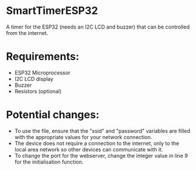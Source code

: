 # SmartTimerESP32
A timer for the ESP32 (needs an I2C LCD and buzzer) that can be controlled from the internet.

# Requirements:
+ ESP32 Microprocessor
+ I2C LCD display
+ Buzzer
+ Resistors (optional)

# Potential changes: 
+ To use the file, ensure that the "ssid" and "password" variables are filled with the appropriate values for your network connection.
+ The device does not require a connection to the internet, only to the local area network so other devices can communicate with it.
+ To change the port for the webserver, change the integer value in line 9 for the initialisation function.
